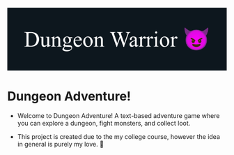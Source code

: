 ![Dungeon Adventures Banner](./assets/endYearProjectBanner.png)

# Dungeon Adventure!

- Welcome to Dungeon Adventure! A text-based adventure game where you can explore a dungeon, fight monsters, and collect loot.

- This project is created due to the my college course, however the idea in general is purely my love. 💜 
